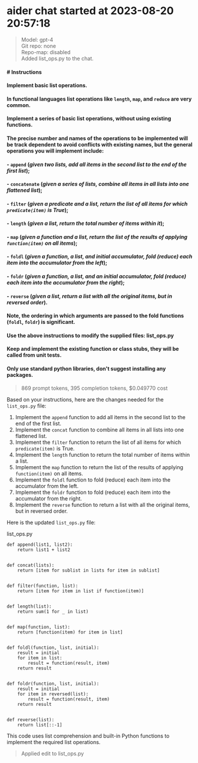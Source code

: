 
# aider chat started at 2023-08-20 20:57:18

> Model: gpt-4  
> Git repo: none  
> Repo-map: disabled  
> Added list_ops.py to the chat.  

#### # Instructions  
####   
#### Implement basic list operations.  
####   
#### In functional languages list operations like `length`, `map`, and `reduce` are very common.  
#### Implement a series of basic list operations, without using existing functions.  
####   
#### The precise number and names of the operations to be implemented will be track dependent to avoid conflicts with existing names, but the general operations you will implement include:  
####   
#### - `append` (*given two lists, add all items in the second list to the end of the first list*);  
#### - `concatenate` (*given a series of lists, combine all items in all lists into one flattened list*);  
#### - `filter` (*given a predicate and a list, return the list of all items for which `predicate(item)` is True*);  
#### - `length` (*given a list, return the total number of items within it*);  
#### - `map` (*given a function and a list, return the list of the results of applying `function(item)` on all items*);  
#### - `foldl` (*given a function, a list, and initial accumulator, fold (reduce) each item into the accumulator from the left*);  
#### - `foldr` (*given a function, a list, and an initial accumulator, fold (reduce) each item into the accumulator from the right*);  
#### - `reverse` (*given a list, return a list with all the original items, but in reversed order*).  
####   
#### Note, the ordering in which arguments are passed to the fold functions (`foldl`, `foldr`) is significant.  
####   
#### ####  
####   
#### Use the above instructions to modify the supplied files: list_ops.py  
#### Keep and implement the existing function or class stubs, they will be called from unit tests.  
#### Only use standard python libraries, don't suggest installing any packages.  
> 869 prompt tokens, 395 completion tokens, $0.049770 cost  

Based on your instructions, here are the changes needed for the `list_ops.py` file:

1. Implement the `append` function to add all items in the second list to the end of the first list.
2. Implement the `concat` function to combine all items in all lists into one flattened list.
3. Implement the `filter` function to return the list of all items for which `predicate(item)` is True.
4. Implement the `length` function to return the total number of items within a list.
5. Implement the `map` function to return the list of the results of applying `function(item)` on all items.
6. Implement the `foldl` function to fold (reduce) each item into the accumulator from the left.
7. Implement the `foldr` function to fold (reduce) each item into the accumulator from the right.
8. Implement the `reverse` function to return a list with all the original items, but in reversed order.

Here is the updated `list_ops.py` file:

list_ops.py
```
def append(list1, list2):
    return list1 + list2


def concat(lists):
    return [item for sublist in lists for item in sublist]


def filter(function, list):
    return [item for item in list if function(item)]


def length(list):
    return sum(1 for _ in list)


def map(function, list):
    return [function(item) for item in list]


def foldl(function, list, initial):
    result = initial
    for item in list:
        result = function(result, item)
    return result


def foldr(function, list, initial):
    result = initial
    for item in reversed(list):
        result = function(result, item)
    return result


def reverse(list):
    return list[::-1]
```
This code uses list comprehension and built-in Python functions to implement the required list operations.

> Applied edit to list_ops.py  
